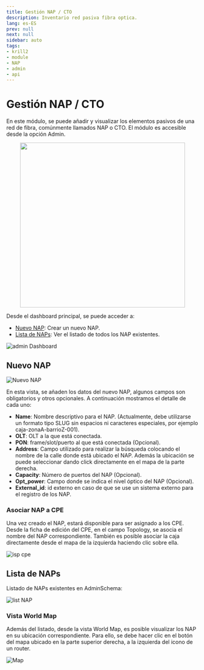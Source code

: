 ```yaml
---
title: Gestión NAP / CTO
description: Inventario red pasiva fibra optica.
lang: es-ES
prev: null
next: null
sidebar: auto
tags:
- krill2
- module
- NAP
- admin
- api
---
```

# Gestión NAP / CTO

En este módulo, se puede añadir y visualizar los elementos pasivos de una red de fibra, comúnmente llamados NAP o CTO. El módulo es accesible desde la opción Admin. 

<p align="center"><img src="/img/krill2/admin/01-admin-menu.png" width="433"></p>

Desde el dashboard principal, se puede acceder a:

- [Nuevo NAP](/es/krill2/admin/#nuevo-nap): Crear un nuevo NAP.
- [Lista de NAPs](/es/krill2/admin/#lista-de-naps): Ver el listado de todos los NAP existentes.

![admin Dashboard](/img/krill2/admin/02-module-gis.png)

## Nuevo NAP

![Nuevo NAP](/img/krill2/admin/03-create-nap.png)

En esta vista, se añaden los datos del nuevo NAP, algunos campos son obligatorios y otros opcionales. A continuación mostramos el detalle de cada uno:

- **Name**: Nombre descriptivo para el NAP. (Actualmente, debe utilizarse un formato tipo SLUG sin espacios ni caracteres especiales, por ejemplo caja-zonaA-barrioZ-001).
- **OLT**: OLT a la que está conectada.
- **PON**: frame/slot/puerto al que está conectada (Opcional).
- **Address**: Campo utilizado para realizar la búsqueda colocando el nombre de la calle donde está ubicado el NAP. Además la ubicación se puede seleccionar dando click directamente en el mapa de la parte derecha.
- **Capacity**: Número de puertos del NAP (Opcional).
- **Opt_power**: Campo donde se indica el nivel óptico del NAP (Opcional).
- **External_id**: id externo en caso de que se use un sistema externo para el registro de los NAP.

### Asociar NAP a CPE

Una vez creado el NAP, estará disponible para ser asignado a los CPE. Desde la ficha de edición del CPE, en el campo Topology, se asocia el nombre del NAP correspondiente. También es posible asociar la caja directamente desde el mapa de la izquierda haciendo clic sobre ella.

![isp cpe](/img/krill2/admin/05-cpe.png)


## Lista de NAPs


Listado de NAPs existentes en AdminSchema:

![list NAP](/img/krill2/admin/04-list-nap.png)

### Vista World Map

Además del listado, desde la vista World Map, es posible visualizar los NAP en su ubicación correspondiente. Para ello, se debe hacer clic en el botón del mapa ubicado en la parte superior derecha, a la izquierda del icono de un router.

![Map](/img/krill2/admin/06-map.png)